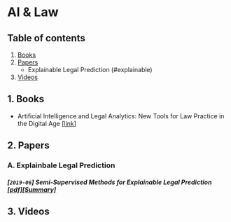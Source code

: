 # AI & Law


## Table of contents
1. [Books](#books)
2. [Papers](#papers)
    - Explainable Legal Prediction (#explainable)
3. [Videos](#videos)


## 1. Books <a name="books"></a>

- Artificial Intelligence and Legal Analytics: New Tools for Law Practice in the Digital Age [[link]](https://www.cambridge.org/core/books/artificial-intelligence-and-legal-analytics/E7D705EEF392501A1DB180645917E7E0)

## 2. Papers <a name="papers"></a>

### A. Explainbale Legal Prediction <a name="explainable"></a>

##### [`2019-06`] Semi-Supervised Methods for Explainable Legal Prediction [[pdf]](https://www.researchgate.net/publication/334643454_Semi-Supervised_Methods_for_Explainable_Legal_Prediction)[[Summary]]()



## 3. Videos <a name="videos"></a>
